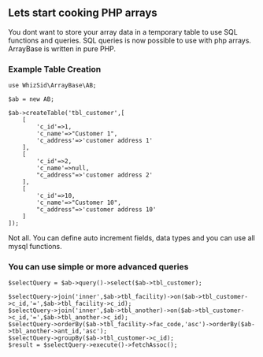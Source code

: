 ## Lets start cooking PHP arrays

You dont want to store your array data in a temporary table to use SQL functions and queries. SQL queries is now possible to use with php arrays. ArrayBase is written in pure PHP.

### Example Table Creation

```
use WhizSid\ArrayBase\AB;

$ab = new AB;

$ab->createTable('tbl_customer',[
	[
		'c_id'=>1,
		'c_name'=>"Customer 1",
		'c_address'=>'customer address 1'
	],
	[
		'c_id'=>2,
		'c_name'=>null,
		"c_address"=>'customer address 2'
	],
	[
		'c_id'=>10,
		'c_name'=>"Customer 10",
		"c_address"=>'customer address 10'
	]
]);
```

Not all. You can define auto increment fields, data types and you can use all mysql functions.

### You can use simple or more advanced queries

```
$selectQuery = $ab->query()->select($ab->tbl_customer);

$selectQuery->join('inner',$ab->tbl_facility)->on($ab->tbl_customer->c_id,'=',$ab->tbl_facility->c_id);
$selectQuery->join('inner',$ab->tbl_another)->on($ab->tbl_customer->c_id,'=',$ab->tbl_another->c_id);
$selectQuery->orderBy($ab->tbl_facility->fac_code,'asc')->orderBy($ab->tbl_another->ant_id,'asc');
$selectQuery->groupBy($ab->tbl_customer->c_id);
$result = $selectQuery->execute()->fetchAssoc();
```
